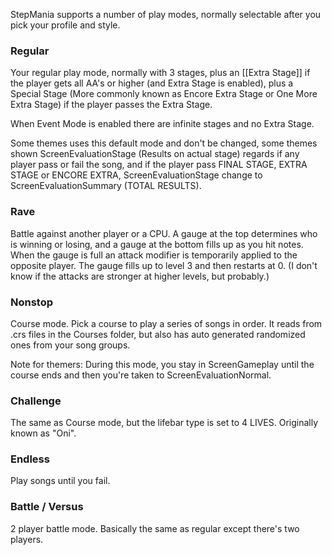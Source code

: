 StepMania supports a number of play modes, normally selectable after you pick your profile and style.

### Regular
Your regular play mode, normally with 3 stages, plus an [[Extra Stage]] if the player gets all AA's or higher (and Extra Stage is enabled), plus a Special Stage (More commonly known as Encore Extra Stage or One More Extra Stage) if the player passes the Extra Stage.

When Event Mode is enabled there are infinite stages and no Extra Stage.

Some themes uses this default mode and don't be changed, some themes shown ScreenEvaluationStage (Results on actual stage) regards if any player pass or fail the song, and if the player pass FINAL STAGE, EXTRA STAGE or ENCORE EXTRA, ScreenEvaluationStage change to ScreenEvaluationSummary (TOTAL RESULTS).

### Rave
Battle against another player or a CPU. A gauge at the top determines who is winning or losing, and a gauge at the bottom fills up as you hit notes. When the gauge is full an attack modifier is temporarily applied to the opposite player.
The gauge fills up to level 3 and then restarts at 0. (I don't know if the attacks are stronger at higher levels, but probably.)

### Nonstop
Course mode. Pick a course to play a series of songs in order. It reads from .crs files in the Courses folder, but also has auto generated randomized ones from your song groups.

Note for themers: During this mode, you stay in ScreenGameplay until the course ends and then you're taken to ScreenEvaluationNormal.

### Challenge
The same as Course mode, but the lifebar type is set to 4 LIVES. Originally known as "Oni".

### Endless
Play songs until you fail.

### Battle / Versus
2 player battle mode. Basically the same as regular except there's two players.